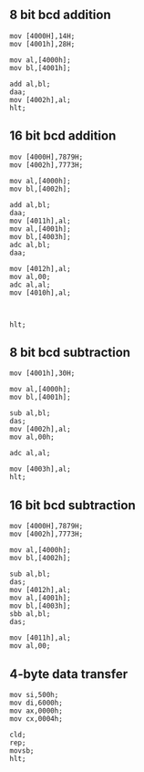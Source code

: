 ## 8 bit bcd addition
```
mov [4000H],14H;
mov [4001h],28H;

mov al,[4000h];
mov bl,[4001h];

add al,bl;
daa;
mov [4002h],al;
hlt;
```

## 16 bit bcd addition 
```
mov [4000H],7879H;
mov [4002h],7773H;

mov al,[4000h];
mov bl,[4002h];

add al,bl;
daa;
mov [4011h],al;
mov al,[4001h];
mov bl,[4003h];
adc al,bl;
daa;

mov [4012h],al;
mov al,00;
adc al,al;
mov [4010h],al;



hlt;
```

## 8 bit bcd subtraction
```mov [4000H],108H;
mov [4001h],30H;

mov al,[4000h];
mov bl,[4001h];

sub al,bl;
das;
mov [4002h],al;
mov al,00h;

adc al,al;

mov [4003h],al;
hlt;
```

## 16 bit bcd subtraction
```
mov [4000H],7879H;
mov [4002h],7773H;

mov al,[4000h];
mov bl,[4002h];

sub al,bl;
das;
mov [4012h],al;
mov al,[4001h];
mov bl,[4003h];
sbb al,bl;
das;

mov [4011h],al;
mov al,00;
```

## 4-byte data transfer

```
mov si,500h;
mov di,6000h;
mov ax,0000h;
mov cx,0004h;

cld;
rep;
movsb;
hlt;
```
